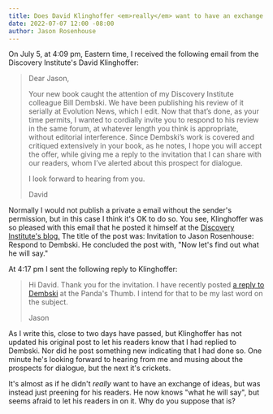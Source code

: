```yaml
---
title: Does David Klinghoffer <em>really</em> want to have an exchange of ideas?
date: 2022-07-07 12:00 -08:00
author: Jason Rosenhouse
---
```

<p>
On July 5, at 4:09 pm, Eastern time, I received the following email from the Discovery Institute's David Klinghoffer:
<BLOCKQUOTE>
Dear Jason,

Your new book caught the attention of my Discovery Institute colleague Bill Dembski. We have been publishing his review of it serially at Evolution News, which I edit. Now that that’s done, as your time permits, I wanted to cordially invite you to respond to his review in the same forum, at whatever length you think is appropriate, without editorial interference. Since Dembski’s work is covered and critiqued extensively in your book, as he notes, I hope you will accept the offer, while giving me a reply to the invitation that I can share with our readers, whom I’ve alerted about this prospect for dialogue.

I look forward to hearing from you.

David
</BLOCKQUOTE>
</p>
<p>
Normally I would not publish a private a email without the sender's permission, but in this case I think it's OK to do so.  You see, Klinghoffer was so pleased with this email that he posted it himself at the <a href="https://evolutionnews.org/2022/07/invitation-to-jason-rosenhouse-respond-to-dembski/">Discovery Institute's blog.</a>  The title of the post was: Invitation to Jason Rosenhouse: Respond to Dembski.  He concluded the post with, "Now let's find out what he will say."
</p>
<p>
At 4:17 pm I sent the following reply to Klinghoffer:
<BLOCKQUOTE>
Hi David.  Thank you for the invitation.  I have recently posted <a href="https://pandasthumb.org/archives/2022/07/Dembski-response.html">a reply to Dembski</a> at the Panda's Thumb.  I intend for that to be my last word on the subject.
  
Jason
  </BLOCKQUOTE>
</p>
<p>
As I write this, close to two days have passed, but Klinghoffer has not updated his original post to let his readers know that I had replied to Dembski.  Nor did he post something new indicating that I had done so.  One minute he's looking forward to hearing from me and musing about the prospects for dialogue, but the next it's crickets.
  </p>
  <p>
  It's almost as if he didn't <em>really</em> want to have an exchange of ideas, but was instead just preening for his readers. He now knows "what he will say", but seems afraid to let his readers in on it.  Why do you suppose that is?
